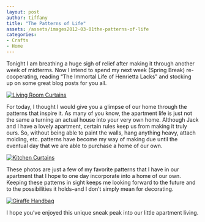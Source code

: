 ```yaml
---
layout: post
author: tiffany
title: "The Patterns of Life"
assets: /assets/images2012-03-01the-patterns-of-life
categories: 
- Crafts
- Home
---
```


Tonight I am breathing a huge sigh of relief after making it through another week of midterms. Now I intend to spend my next week (Spring Break) re-cooperating, reading “The Immortal Life of Henrietta Lacks” and stocking up on some great blog posts for you all.

[![](jekyll_uploads/2012/03/DSC_0007-575x689.jpg "Living Room Curtains")](http://www.sweetpeonies.com/2012/03/the-patterns-of-life/dsc_0007/)

For today, I thought I would give you a glimpse of our home through the patterns that inspire it. As many of you know, the apartment life is just not the same a turning an actual house into your very own home. Although Jack and I have a lovely apartment, certain rules keep us from making it truly ours. So, without being able to paint the walls, hang anything heavy, attach molding, etc. patterns have become my way of making due until the eventual day that we are able to purchase a home of our own.

[![](jekyll_uploads/2012/03/DSC_0021-575x689.jpg "Kitchen Curtains")](http://www.sweetpeonies.com/2012/03/the-patterns-of-life/dsc_0021/)

These photos are just a few of my favorite patterns that I have in our apartment that I hope to one day incorporate into a home of our own. Keeping these patterns in sight keeps me looking forward to the future and to the possibilities it holds–and I don’t simply mean for decorating.

[![](jekyll_uploads/2012/03/DSC_0027-575x689.jpg "Giraffe Handbag")](http://www.sweetpeonies.com/2012/03/the-patterns-of-life/dsc_0027/)

I hope you’ve enjoyed this unique sneak peak into our little apartment living.